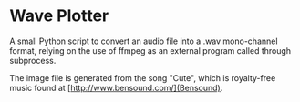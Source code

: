# Wave Plotter

A small Python script to convert an audio file into a .wav mono-channel format, relying on the use of ffmpeg as an external program called through subprocess.

The image file is generated from the song "Cute", which is royalty-free music found at [http://www.bensound.com/](Bensound).